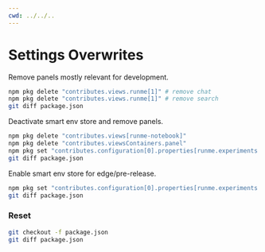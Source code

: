 ```yaml
---
cwd: ../../..
---
```


# Settings Overwrites

Remove panels mostly relevant for development.

```sh {"id":"01J7EZNXTG43WAYRWPFX7MHN7F","interactive":"false","name":"deactivate-panels"}
npm pkg delete "contributes.views.runme[1]" # remove chat
npm pkg delete "contributes.views.runme[1]" # remove search
git diff package.json
```

Deactivate smart env store and remove panels.

```sh {"id":"01J7EZQJX1843SKQCRC7P8BHYV","interactive":"false","name":"deactivate-smartenv"}
npm pkg delete "contributes.views[runme-notebook]"
npm pkg delete "contributes.viewsContainers.panel"
npm pkg set "contributes.configuration[0].properties[runme.experiments.smartEnvStore].default=false" --json
git diff package.json
```

Enable smart env store for edge/pre-release.

```sh {"id":"01J7F152F569Z9QXZZEV0CW1Z6","interactive":"false","name":"activate-smartenv"}
npm pkg set "contributes.configuration[0].properties[runme.experiments.smartEnvStore].default=true" --json
git diff package.json
```

### Reset

```sh {"excludeFromRunAll":"true","id":"01J7EZQSG262FMGJAYG1W6Z3EQ"}
git checkout -f package.json
git diff package.json
```
